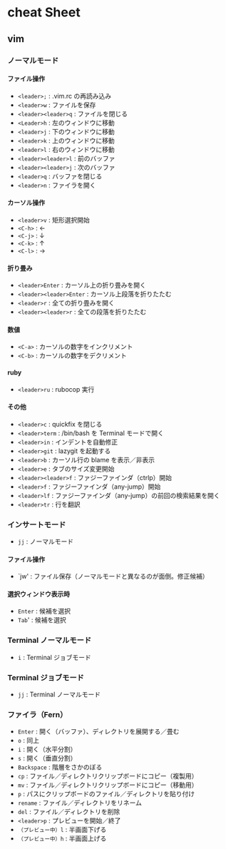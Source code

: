 # cheat Sheet

## vim

### ノーマルモード

#### ファイル操作

-   `<leader>;` : .vim.rc の再読み込み
-   `<leader>w` : ファイルを保存
-   `<leader><leader>q` : ファイルを閉じる
-   `<Leader>h` : 左のウィンドウに移動
-   `<leader>j` : 下のウィンドウに移動
-   `<leader>k` : 上のウィンドウに移動
-   `<leader>l` : 右のウィンドウに移動
-   `<leader><leader>l` : 前のバッファ
-   `<leader><leader>j` : 次のバッファ
-   `<leader>q` : バッファを閉じる
-   `<leader>n` : ファイラを開く

#### カーソル操作

-   `<leader>v` : 矩形選択開始
-   `<C-h>` : ←
-   `<C-j>` : ↓
-   `<C-k>` : ↑
-   `<C-l>` : →

#### 折り畳み

-   `<leader>Enter` : カーソル上の折り畳みを開く
-   `<leader><leader>Enter` : カーソル上段落を折りたたむ
-   `<leader>r` : 全ての折り畳みを開く
-   `<leader><leader>r` : 全ての段落を折りたたむ

#### 数値

-   `<C-a>` : カーソルの数字をインクリメント
-   `<C-b>` : カーソルの数字をデクリメント

#### ruby

-   `<leader>ru` : rubocop 実行

#### その他

-   `<leader>c` : quickfix を閉じる
-   `<leader>term` : /bin/bash を Terminal モードで開く
-   `<leader>in` : インデントを自動修正
-   `<leader>git` : lazygit を起動する
-   `<leader>b` : カーソル行の blame を表示／非表示
-   `<leader>e` : タブのサイズ変更開始
-   `<leader><leader>f` : ファジーファインダ（ctrlp）開始
-   `<leader>f` : ファジーファインダ（any-jump）開始
-   `<leader>lf` : ファジーファインダ（any-jump）の前回の検索結果を開く
-   `<leader>tr` : 行を翻訳

### インサートモード

-   `jj` : ノーマルモード

#### ファイル操作

-   `jw' : ファイル保存（ノーマルモードと異なるのが面倒。修正候補）

#### 選択ウィンドウ表示時

-   `Enter` : 候補を選択
-   `Tab`' : 候補を選択

### Terminal ノーマルモード

-   `i` : Terminal ジョブモード

### Terminal ジョブモード

-   `jj` : Terminal ノーマルモード

### ファイラ（Fern）

-   `Enter` : 開く（バッファ）、ディレクトリを展開する／畳む
-   `o` : 同上
-   `i` : 開く（水平分割）
-   `s` : 開く（垂直分割）
-   `Backspace` : 階層をさかのぼる
-   `cp` : ファイル／ディレクトリクリップボードにコピー（複製用）
-   `mv` : ファイル／ディレクトリクリップボードにコピー（移動用）
-   `p` : パスにクリップボードのファイル／ディレクトリを貼り付け
-   `rename` : ファイル／ディレクトリをリネーム
-   `del` : ファイル／ディレクトリを削除
-   `<leader>p` : プレビューを開始／終了
-   `（プレビュー中）l` : 半画面下げる
-   `（プレビュー中）h` : 半画面上げる
